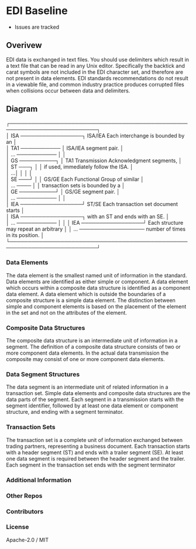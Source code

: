 
# EDI Baseline

- Issues are tracked 
## Overivew

EDI data is exchanged in text files. 
You should use delimiters which result in a text file that can be read in
any Unix editor. Specifically the backtick and carat symbols are not
included in the EDI character set, and therefore are not present in data
elements. EDI standards recommendations do not result in a viewable
file, and common industry practice produces corrupted files when
collisions occur between data and delimiters.

## Diagram

┌──────────────────────────────────────────────────────────────────────────┐  
│ ISA ─────────────────┐   ISA/IEA  Each interchange is bounded by an      │  
│     TA1 ───────────  │            ISA/IEA segment pair.                  │  
│     ... ───────────  │                                                   │  
│     GS  ──────────┐  │   TA1      Transmission Acknowledgment segments,  │  
│         ST  ───┐  │  │            if used, immediately follow the ISA.   │  
│             ...│  │  │                                                   │  
│         SE  ───┘  │  │   GS/GE    Each Functional Group of similar       │  
│         ... ────  │  │            transaction sets is bounded by a       │  
│     GE  ──────────┘  │            GS/GE segment pair.                    │  
│     ... ───────────  │                                                   │  
│ IEA ─────────────────┘   ST/SE    Each transaction set document starts   │  
│ ISA ─────────────────┐            with an ST and ends with an SE.        │  
│     ... ───────────  │                                                   │ 
│ IEA ─────────────────┘            Each structure may repeat an arbitrary │ 
│ ... ──────────────────            number of times in its position.       │ 
└──────────────────────────────────────────────────────────────────────────┘ 

### Data Elements

The data element is the smallest named unit of information in the
standard. Data elements are identified as either simple or component. A
data element which occurs within a composite data structure is
identified as a component data element. A data element which is outside
the boundaries of a composite structure is a simple data element. The
distinction between simple and component elements is based on the
placement of the element in the set and not on the attributes of the
element.


### Composite Data Structures

The composite data structure is an intermediate unit of information in a
segment. The definition of a composite data structure consists of two or
more component data elements. In the actual data transmission the
composite may consist of one or more component data elements.


### Data Segment Structures

The data segment is an intermediate unit of related information in a
transaction set. Simple data elements and composite data structures are
the data parts of the segment. Each segment in a transmission starts
with the segment identifier, followed by at least one data element or
component structure, and ending with a segment terminator.

### Transaction Sets

The transaction set is a complete unit of information exchanged between
trading partners, representing a business document. Each transaction
starts with a header segment (ST) and ends with a trailer segment (SE).
At least one data segment is required between the header segment and the
trailer. Each segment in the transaction set ends with the segment
terminator 


### Additional Information


### Other Repos


### Contributors 


### License
Apache-2.0 / MIT